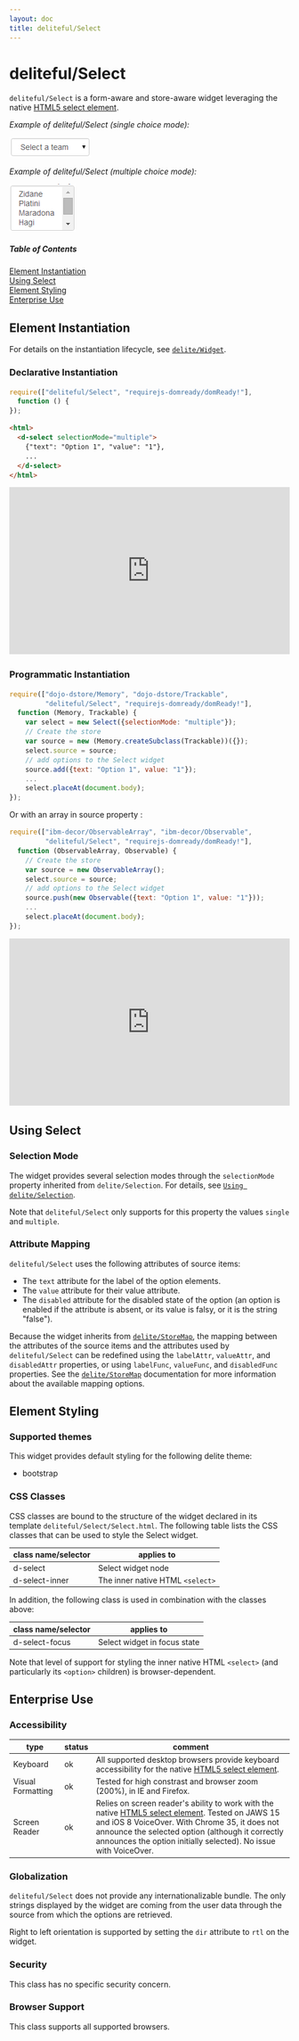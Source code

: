 ```yaml
---
layout: doc
title: deliteful/Select
---
```


# deliteful/Select

`deliteful/Select` is a form-aware and store-aware widget leveraging the native 
[HTML5 select element](http://www.w3.org/TR/html5/forms.html#the-select-element).

*Example of deliteful/Select (single choice mode):*

![Example of Select (single choice mode)](images/Select-single.png)

*Example of deliteful/Select (multiple choice mode):*

![Example of Select (multiple choice mode)](images/Select-multiple.png)


##### Table of Contents
[Element Instantiation ](#instantiation)  
[Using Select](#using)  
[Element Styling](#styling)  
[Enterprise Use](#enterprise)


<a name="instantiation"></a>
## Element Instantiation

For details on the instantiation lifecycle, see [`delite/Widget`](/delite/docs/master/Widget.md).

### Declarative Instantiation

```js
require(["deliteful/Select", "requirejs-domready/domReady!"],
  function () {
});
```

```html
<html>
  <d-select selectionMode="multiple">
    {"text": "Option 1", "value": "1"},
    ...
  </d-select>
</html>
```

<iframe width="100%" height="300" allowfullscreen="allowfullscreen" frameborder="0" 
src="http://jsfiddle.net/ibmjs/nqM5G/embedded/result,js,html">
<a href="http://jsfiddle.net/ibmjs/nqM5G/">checkout the sample on JSFiddle</a></iframe>


### Programmatic Instantiation

```js
require(["dojo-dstore/Memory", "dojo-dstore/Trackable",
         "deliteful/Select", "requirejs-domready/domReady!"],
  function (Memory, Trackable) {
    var select = new Select({selectionMode: "multiple"});
    // Create the store
    var source = new (Memory.createSubclass(Trackable))({});
    select.source = source;
    // add options to the Select widget
    source.add({text: "Option 1", value: "1"});
    ...
    select.placeAt(document.body);
});
```

Or with an array in source property :

```js
require(["ibm-decor/ObservableArray", "ibm-decor/Observable",
		 "deliteful/Select", "requirejs-domready/domReady!"],
  function (ObservableArray, Observable) {
    // Create the store
    var source = new ObservableArray();
    select.source = source;
    // add options to the Select widget
    source.push(new Observable({text: "Option 1", value: "1"}));
    ...
    select.placeAt(document.body);
});
```

<iframe width="100%" height="300" allowfullscreen="allowfullscreen" frameborder="0" 
src="http://jsfiddle.net/ibmjs/59LP6/embedded/result,js,html">
<a href="http://jsfiddle.net/ibmjs/59LP6/">checkout the sample on JSFiddle</a></iframe>


<a name="using"></a>
## Using Select

### Selection Mode

The widget provides several selection modes through the `selectionMode` property
inherited from `delite/Selection`.
For details, see [`Using delite/Selection`](/delite/docs/master/Selection.md#using).

Note that `deliteful/Select` only supports for this property the values `single` and
`multiple`.

### Attribute Mapping

`deliteful/Select` uses the following attributes of source items:
* The `text` attribute for the label of the option elements.
* The `value` attribute for their value attribute.
* The `disabled` attribute for the disabled state of the option (an option is enabled
if the attribute is absent, or its value is falsy, or it is the string "false").

Because the widget inherits from [`delite/StoreMap`](/delite/docs/master/StoreMap.md), 
the mapping between the attributes of the source items and the attributes used by
`deliteful/Select` can be redefined using the `labelAttr`, `valueAttr`, and `disabledAttr`
properties, or using `labelFunc`, `valueFunc`, and `disabledFunc` properties. See the 
[`delite/StoreMap`](/delite/docs/master/StoreMap.md) documentation for more
information about the available mapping options.


<a name="styling"></a>
## Element Styling

### Supported themes

This widget provides default styling for the following delite theme:

* bootstrap

### CSS Classes

CSS classes are bound to the structure of the widget declared in its template `deliteful/Select/Select.html`.
The following table lists the CSS classes that can be used to style the Select widget.

|class name/selector|applies to|
|----------|----------|
|d-select|Select widget node
|d-select-inner|The inner native HTML `<select>`

In addition, the following class is used in combination with the classes above:

|class name/selector|applies to|
|----------|----------|
|d-select-focus|Select widget in focus state

Note that level of support for styling the inner native HTML `<select>` (and 
particularly its `<option>` children) is browser-dependent.

<a name="enterprise"></a>
## Enterprise Use

### Accessibility

|type|status|comment|
|----|------|-------|
|Keyboard|ok|All supported desktop browsers provide keyboard accessibility for the native [HTML5 select element](http://www.w3.org/TR/html5/forms.html#the-select-element).|
|Visual Formatting|ok|Tested for high constrast and browser zoom (200%), in IE and Firefox.|
|Screen Reader|ok|Relies on screen reader's ability to work with the native [HTML5 select element](http://www.w3.org/TR/html5/forms.html#the-select-element). Tested on JAWS 15 and iOS 8 VoiceOver. With Chrome 35, it does not announce the selected option (although it correctly announces the option initially selected). No issue with VoiceOver.|


### Globalization

`deliteful/Select` does not provide any internationalizable bundle. The only strings displayed 
by the widget are coming from the user data through the source from which the options are retrieved.

Right to left orientation is supported by setting the `dir` attribute to `rtl` on the
widget.

### Security

This class has no specific security concern.

### Browser Support

This class supports all supported browsers.
